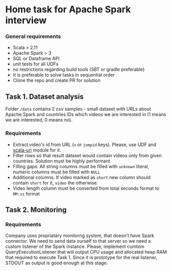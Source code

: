 # Home task for Apache Spark interview
### General requirements 
- Scala > 2.11
- Apache Spark > 3
- SQL or Dataframe API
- unit tests for all UDFs
- no restrictions regarding build tools (SBT or gradle preferable)
- It is preferable to solve tasks in sequential order
- Clone the repo and create PR for solution 
## Task 1. Dataset analysis
Folder `/data` contains 2 csv samples - small dataset with URLs about Apache Spark and countries IDs which videos we are interested in (1 means we are interested, 0 means no).
### Requirements
- Extract video's id from URL (`v` or `jumpid` keys). Please, use UDF and [scala-uri](https://github.com/lemonlabsuk/scala-uri) module for it.
- Filter rows so that result dataset would contain videos only from given countries. Solution must be highly performant
- Filling gaps. All string columns must be filled with `unknown` literal, numeric columns must be filled with `NULL`
- Additional columns. If video marked as `short` new column should contain `short` for it, `video` the otherwise.
- Video length column must be converted from total seconds format to `MM:ss` format

## Task 2. Monitoring
### Requirements
Company uses propriatary monitorng system, that doesn't have Spark connector. We need to send data ourself to that server so we need a custom listener of the Spark instance.
Please, implement cumtom QueryExecutionListener that will output CPU usage and allocated heap RAM that required to execute Task 1.
Since it is prototype for the real listener, STDOUT as output is good enough at this stage.
